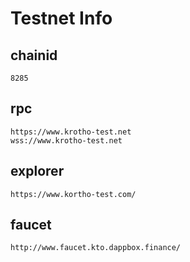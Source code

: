 # Testnet Info

## chainid
```
8285
```
## rpc
```
https://www.krotho-test.net
wss://www.krotho-test.net
```



## explorer
```
https://www.kortho-test.com/
```

## faucet

```
http://www.faucet.kto.dappbox.finance/
```